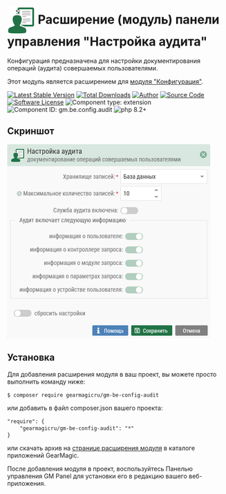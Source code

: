 # <img src="https://raw.githubusercontent.com/gearmagicru/gm-be-config-audit/refs/heads/master/assets/images/icon.svg" width="64px" height="64px" align="absmiddle"> Расширение (модуль) панели управления "Настройка аудита"

Конфигурация предназначена для настройки документирования операций (аудита) совершаемых пользователями.

Этот модуль является расширением для [модуля "Конфигурация"](https://github.com/gearmagicru/gm-be-config).

[![Latest Stable Version](https://img.shields.io/packagist/v/gearmagicru/gm-be-config-audit.svg)](https://packagist.org/packages/gearmagicru/gm-be-config-audit)
[![Total Downloads](https://img.shields.io/packagist/dt/gearmagicru/gm-be-config-audit.svg)](https://packagist.org/packages/gearmagicru/gm-be-config-audit)
[![Author](https://img.shields.io/badge/author-anton.tivonenko@gmail.com-blue.svg)](mailto:anton.tivonenko@gmail)
[![Source Code](https://img.shields.io/badge/source-gearmagicru/gm--be--config--audit-blue.svg)](https://github.com/gearmagicru/gm-be-config-audit)
[![Software License](https://img.shields.io/badge/license-MIT-brightgreen.svg)](https://github.com/gearmagicru/gm-be-config-audit/blob/master/LICENSE)
![Component type: extension](https://img.shields.io/badge/component%20type-extension-green.svg)
![Component ID: gm.be.config.audit](https://img.shields.io/badge/component%20id-gm.be.config.audit-green.svg)
![php 8.2+](https://img.shields.io/badge/php-min%208.2-red.svg)

## Скриншот
<img src="https://github.com/gearmagicru/gm-be-config-audit/blob/master/assets/help/form.png?raw=true">

## Установка

Для добавления расширения модуля в ваш проект, вы можете просто выполнить команду ниже:

```
$ composer require gearmagicru/gm-be-config-audit
```

или добавить в файл composer.json вашего проекта:
```
"require": {
    "gearmagicru/gm-be-config-audit": "*"
}
```
или скачать архив на [странице расширения модуля](https://apps.gearmagic.ru/component/gm-be-config-audit) в каталоге приложений GearMagic.

После добавления модуля в проект, воспользуйтесь Панелью управления GM Panel для установки его в редакцию вашего веб-приложения.
